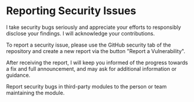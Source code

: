 # Reporting Security Issues
I take security bugs seriously and appreciate your efforts to responsibly disclose your findings. I will acknowledge your contributions.

To report a security issue, please use the GitHub security tab of the repository and create a new report via the button "Report a Vulnerability".

After receiving the report, I will keep you informed of the progress towards a fix and full announcement, and may ask for additional information or guidance.

Report security bugs in third-party modules to the person or team maintaining the module.
